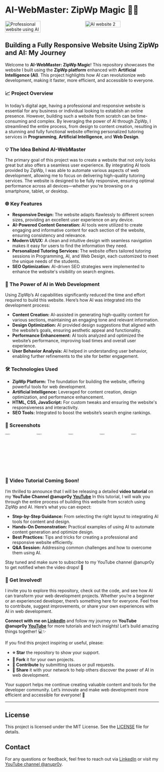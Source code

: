 # AI-WebMaster: ZipWp Magic 🚀✨

<div style="display: flex; justify-content: space-between;">
  <img src="https://github.com/user-attachments/assets/4d3b18fd-dbff-4445-9bad-ad0874ee90e2" alt="Professional website using AI" width="48%">
  <img src="https://github.com/user-attachments/assets/f5925e36-6d08-47ba-8351-dabd7d2ac96a" alt="AI website 2" width="48%">
</div>


## Building a Fully Responsive Website Using ZipWp and AI: My Journey

Welcome to **AI-WebMaster: ZipWp Magic**! This repository showcases the website I built using the **ZipWp platform** enhanced with **Artificial Intelligence (AI)**. This project highlights how AI can revolutionize web development, making it faster, more efficient, and accessible to everyone.

### 📈 Project Overview

In today’s digital age, having a professional and responsive website is essential for any business or individual looking to establish an online presence. However, building such a website from scratch can be time-consuming and complex. By leveraging the power of AI through ZipWp, I streamlined the entire process, from design to content creation, resulting in a stunning and fully functional website offering personalized tutoring services in **Programming**, **Artificial Intelligence**, and **Web Design**.

### 💡 The Idea Behind AI-WebMaster

The primary goal of this project was to create a website that not only looks great but also offers a seamless user experience. By integrating AI tools provided by ZipWp, I was able to automate various aspects of web development, allowing me to focus on delivering high-quality tutoring services. The website is designed to be fully responsive, ensuring optimal performance across all devices—whether you're browsing on a smartphone, tablet, or desktop.

### 🌐 Key Features

- **Responsive Design:** The website adapts flawlessly to different screen sizes, providing an excellent user experience on any device.
- **AI-Powered Content Generation:** AI tools were utilized to create engaging and informative content for each section of the website, ensuring consistency and relevance.
- **Modern UI/UX:** A clean and intuitive design with seamless navigation makes it easy for users to find the information they need.
- **Personalized Tutoring Services:** The website offers tailored tutoring sessions in Programming, AI, and Web Design, each customized to meet the unique needs of the students.
- **SEO Optimization:** AI-driven SEO strategies were implemented to enhance the website's visibility on search engines.

### 🤖 The Power of AI in Web Development

Using ZipWp’s AI capabilities significantly reduced the time and effort required to build this website. Here’s how AI was integrated into the development process:

- **Content Creation:** AI-assisted in generating high-quality content for various sections, maintaining an engaging tone and relevant information.
- **Design Optimization:** AI provided design suggestions that aligned with the website’s goals, ensuring aesthetic appeal and functionality.
- **Performance Enhancement:** AI tools analyzed and optimized the website’s performance, improving load times and overall user experience.
- **User Behavior Analysis:** AI helped in understanding user behavior, enabling further refinements to the site for better engagement.

### 🛠️ Technologies Used

- **ZipWp Platform:** The foundation for building the website, offering powerful tools for web development.
- **Artificial Intelligence:** Leveraged for content creation, design optimization, and performance enhancement.
- **HTML, CSS, JavaScript:** For custom tweaks and ensuring the website's responsiveness and interactivity.
- **SEO Tools:** Integrated to boost the website’s search engine rankings.

### 📸 Screenshots

<div style="display: flex; justify-content: center;">
    <div style="display: flex; justify-content: space-between; width: 100%;">
      <img src="https://github.com/user-attachments/assets/606f2dd4-73e6-4595-ac69-0df6f8e1c4f5" alt="Image 1" width="18%">
      <img src="https://github.com/user-attachments/assets/7b36d7e9-f612-4ac7-94ce-922726a74e32" alt="Image 2" width="18%">
      <img src="https://github.com/user-attachments/assets/c1910831-62aa-4a2d-96d6-6a94fbad7bb9" alt="Image 3" width="18%">
      <img src="https://github.com/user-attachments/assets/9959e816-ead7-478c-ac60-3c0829a69782" alt="Image 4" width="18%">
      <img src="https://github.com/user-attachments/assets/fb06a1bf-9ae4-4e64-9ae2-519ee23b726e" alt="Image 5" width="18%">
</div>
</div>



### 🎥 Video Tutorial Coming Soon!

I’m thrilled to announce that I will be releasing a detailed **video tutorial** on my **YouTube Channel @anupr0y [YouTube](https://www.youtube.com/@anupr0y)**  In this tutorial, I will walk you through the entire process of building this website from scratch using ZipWp and AI. Here’s what you can expect:

- **Step-by-Step Guidance:** From selecting the right layout to integrating AI tools for content and design.
- **Hands-On Demonstration:** Practical examples of using AI to automate content generation and optimize design.
- **Best Practices:** Tips and tricks for creating a professional and responsive website efficiently.
- **Q&A Session:** Addressing common challenges and how to overcome them using AI.

Stay tuned and make sure to subscribe to my YouTube channel @anupr0y to get notified when the video drops! 🔔

### 🚀 Get Involved!

I invite you to explore this repository, check out the code, and see how AI can transform your web development projects. Whether you’re a beginner or an experienced developer, there’s something here for everyone. Feel free to contribute, suggest improvements, or share your own experiences with AI in web development.

**Connect with me on [LinkedIn](https://www.linkedin.com/in/anupr0y)** and follow my journey on **YouTube @anupr0y [YouTube](https://www.youtube.com/@anupr0y)** for more tutorials and tech insights! Let’s build amazing things together! 💻✨



If you find this project inspiring or useful, please:

- **⭐ Star** the repository to show your support.
- **🔀 Fork** it for your own projects.
- **🔧 Contribute** by submitting issues or pull requests.
- **📢 Share** it with your network to help others discover the power of AI in web development.

Your support helps me continue creating valuable content and tools for the developer community. Let’s innovate and make web development more efficient and accessible for everyone! 🚀

---

## License

This project is licensed under the MIT License. See the [LICENSE](LICENSE) file for details.

## Contact

For any questions or feedback, feel free to reach out via [LinkedIn](https://www.linkedin.com/in/anupr0y) or visit my [YouTube channel @anupr0y](https://www.youtube.com/@anupr0y).

